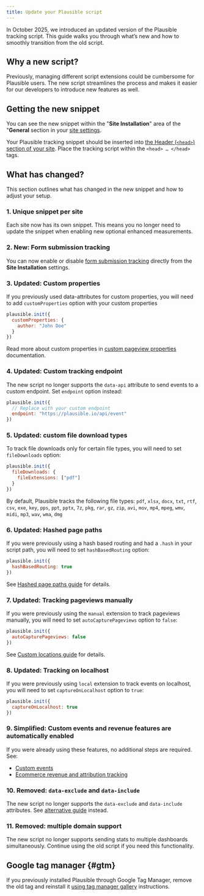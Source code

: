 ```yaml
---
title: Update your Plausible script
---
```


In October 2025, we introduced an updated version of the Plausible tracking script. This guide walks you through what’s new and how to smoothly transition from the old script.

## Why a new script?

Previously, managing different script extensions could be cumbersome for Plausible users. The new script streamlines the process and makes it easier for our developers to introduce new features as well.

## Getting the new snippet

You can see the new snippet within the "**Site Installation**" area of the "**General** section in your [site settings](website-settings.md).

Your Plausible tracking snippet should be inserted into [the Header (`<head>`) section of your site](plausible-script.md). Place the tracking script within the `<head> … </head>` tags.

## What has changed?

This section outlines what has changed in the new snippet and how to adjust your setup.

### 1. Unique snippet per site

Each site now has its own snippet. This means you no longer need to update the snippet when enabling new optional enhanced measurements.

### 2. New: Form submission tracking

You can now enable or disable [form submission tracking](https://plausible.io/docs/form-submissions-tracking) directly from the **Site Installation** settings.

### 3. Updated: Custom properties

If you previously used data-attributes for custom properties, you will need to add `customProperties` option with your custom properties

```javascript
plausible.init({
  customProperties: {
    author: "John Doe"
  }
})
```

Read more about custom properties in [custom pageview properties](/custom-props/for-pageviews) documentation.

### 4. Updated: Custom tracking endpoint

The new script no longer supports the `data-api` attribute to send events to a custom endpoint. Set `endpoint` option instead:

```javascript
plausible.init({
  // Replace with your custom endpoint
  endpoint: "https://plausible.io/api/event"
})
```

### 5. Updated: custom file download types

To track file downloads only for certain file types, you will need to set `fileDownloads` option:

```javascript
plausible.init({
  fileDownloads: {
    fileExtensions: ["pdf"]
  }
})
```

By default, Plausible tracks the following file types: `pdf`, `xlsx`, `docx`, `txt`, `rtf`, `csv`, `exe`, `key`, `pps`, `ppt`, `pptx`, `7z`, `pkg`, `rar`, `gz`, `zip`, `avi`, `mov`, `mp4`, `mpeg`, `wmv`, `midi`, `mp3`, `wav`, `wma`, `dmg` 

### 6. Updated: Hashed page paths

If you were previously using a hash based routing and had a `.hash` in your script path, you will need to set `hashBasedRouting` option:

```javascript
plausible.init({
  hashBasedRouting: true
})
```

See [Hashed page paths guide](/hash-based-routing.md) for details.

### 7. Updated: Tracking pageviews manually

If you were previously using the `manual` extension to track pageviews manually, you will need to set `autoCapturePageviews` option to `false`:

```javascript
plausible.init({
  autoCapturePageviews: false
})
```

See [Custom locations guide](/custom-locations) for details.

### 8. Updated: Tracking on localhost

If you were previously using `local` extension to track events on localhost, you will need to set `captureOnLocalhost` option to `true`:

```javascript
plausible.init({
  captureOnLocalhost: true
})
```

### 9. Simplified: Custom events and revenue features are automatically enabled

If you were already using these features, no additional steps are required. See:
- [Custom events](/custom-event-goals)
- [Ecommerce revenue and attribution tracking](docs/ecommerce-revenue-tracking.md)

### 10. Removed: `data-exclude` and `data-include`

The new script no longer supports the `data-exclude` and `data-include` attributes. See [alternative guide](/excluding.md) instead.

### 11. Removed: multiple domain support

The new script no longer supports sending stats to multiple dashboards simultaneously. Continue using the old script if you need this functionality.

## Google tag manager {#gtm}

If you previously installed Plausible through Google Tag Manager, remove the old tag and reinstall it [using tag manager gallery](https://plausible.io/gtm-template) instructions.

